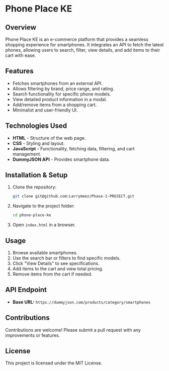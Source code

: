 # Phone Place KE

## Overview
Phone Place KE is an e-commerce platform that provides a seamless shopping experience for smartphones. It integrates an API to fetch the latest phones, allowing users to search, filter, view details, and add items to their cart with ease.

## Features
- Fetches smartphones from an external API.
- Allows filtering by brand, price range, and rating.
- Search functionality for specific phone models.
- View detailed product information in a modal.
- Add/remove items from a shopping cart.
- Minimalist and user-friendly UI.

## Technologies Used
- **HTML** - Structure of the web page.
- **CSS** - Styling and layout.
- **JavaScript** - Functionality, fetching data, filtering, and cart management.
- **DummyJSON API** - Provides smartphone data.

## Installation & Setup
1. Clone the repository:
   ```sh
   git clone git@github.com:Larrymeez/Phase-1-PROJECT.git
   ```
2. Navigate to the project folder:
   ```sh
   cd phone-place-ke
   ```
3. Open `index.html` in a browser.

## Usage
1. Browse available smartphones.
2. Use the search bar or filters to find specific models.
3. Click "View Details" to see specifications.
4. Add items to the cart and view total pricing.
5. Remove items from the cart if needed.

## API Endpoint
- **Base URL:** `https://dummyjson.com/products/category/smartphones`

## Contributions
Contributions are welcome! Please submit a pull request with any improvements or features.

## License
This project is licensed under the MIT License.

